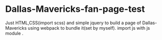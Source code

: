 # Dallas-Mavericks-fan-page-test
Just  HTML,CSS(import scss) and simple jquery to build a page of Dallas-Mavericks using webpack to bundle it(set by myself). import js with js module .

